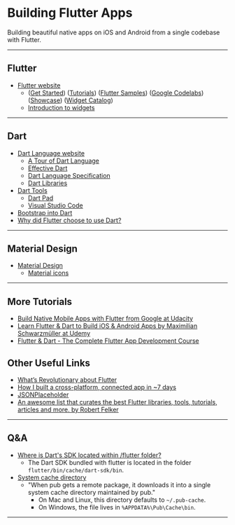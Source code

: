 # Building Flutter Apps
Building beautiful native apps on iOS and Android from a single codebase with Flutter.

---
## Flutter
* [Flutter website](https://flutter.io/)
    * ([Get Started](https://flutter.io/docs/get-started/install))
      ([Tutorials](https://flutter.io/docs/reference/tutorials))
      ([Flutter Samples](https://github.com/flutter/samples/blob/master/INDEX.md))
      ([Google Codelabs](https://flutter.io/docs/codelabs))
      ([Showcase](https://flutter.io/showcase))
      ([Widget Catalog](https://flutter.io/docs/development/ui/widgets))
    * [Introduction to widgets](https://flutter.io/docs/development/ui/widgets-intro)

---
## Dart
* [Dart Language website](https://www.dartlang.org/)
    * [A Tour of Dart Language](https://www.dartlang.org/guides/language/language-tour)
    * [Effective Dart](https://www.dartlang.org/guides/language/effective-dart)
    * [Dart Language Specification](https://www.dartlang.org/guides/language/spec)
    * [Dart Libraries](https://www.dartlang.org/guides/libraries)
* [Dart Tools](https://www.dartlang.org/tools)
    * [Dart Pad](https://dartpad.dartlang.org/)
    * [Visual Studio Code](https://marketplace.visualstudio.com/items?itemName=Dart-Code.dart-code)
* [Bootstrap into Dart](https://flutter.io/docs/resources/bootstrap-into-dart)
* [Why did Flutter choose to use Dart?](https://flutter.io/docs/resources/faq#why-did-flutter-choose-to-use-dart)

---
## Material Design
* [Material Design](https://material.io/)
  * [Material icons](https://material.io/tools/icons)

---
## More Tutorials
* [Build Native Mobile Apps with Flutter from Google at Udacity](https://classroom.udacity.com/courses/ud905)
* [Learn Flutter & Dart to Build iOS & Android Apps by Maximilian Schwarzmüller at Udemy](https://www.udemy.com/learn-flutter-dart-to-build-ios-android-apps/learn/v4/content)
* [Flutter & Dart - The Complete Flutter App Development Course](https://www.udemy.com/flutter-dart-the-complete-flutter-app-development-course/)

## Other Useful Links
* [What’s Revolutionary about Flutter](https://hackernoon.com/whats-revolutionary-about-flutter-946915b09514)
* [How I built a cross-platform, connected app in ~7 days](https://medium.com/@aubykhan/how-i-built-a-cross-platform-connected-app-in-7-days-93728a987424)
* [JSONPlaceholder](https://jsonplaceholder.typicode.com/)
* [An awesome list that curates the best Flutter libraries, tools, tutorials, articles and more. by Robert Felker](https://github.com/Solido/awesome-flutter)

---
## Q&A
* [Where is Dart's SDK located within /flutter folder?](https://stackoverflow.com/questions/50321966/where-is-darts-sdk-located-within-flutter-folder)  
  * The Dart SDK bundled with flutter is located in the folder `flutter/bin/cache/dart-sdk/bin`.
* [System cache directory](https://www.dartlang.org/tools/pub/glossary#system-cache)
  * "When pub gets a remote package, it downloads it into a single system cache directory maintained by pub."
    * On Mac and Linux, this directory defaults to `~/.pub-cache`.
    * On Windows, the file lives in `%APPDATA%\Pub\Cache\bin`.

---

